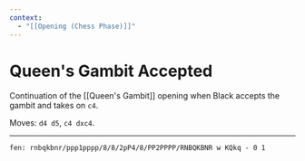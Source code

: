 ```yaml
---
context:
  - "[[Opening (Chess Phase)]]"
---
```


# Queen's Gambit Accepted

Continuation of the [[Queen's Gambit]] opening when Black accepts the gambit and takes on `c4`.

Moves: `d4 d5`, `c4 dxc4`.

---

```chesser
fen: rnbqkbnr/ppp1pppp/8/8/2pP4/8/PP2PPPP/RNBQKBNR w KQkq - 0 1
```
